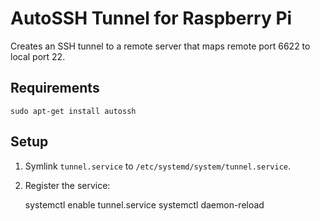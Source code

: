 # AutoSSH Tunnel for Raspberry Pi

Creates an SSH tunnel to a remote server that maps remote port 6622 to local port 22.

## Requirements

	sudo apt-get install autossh

## Setup

1. Symlink `tunnel.service` to `/etc/systemd/system/tunnel.service`.

2. Register the service:

      systemctl enable tunnel.service
      systemctl daemon-reload


